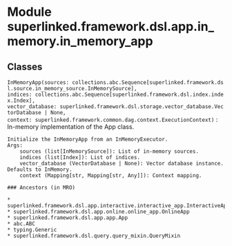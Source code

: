 Module superlinked.framework.dsl.app.in_memory.in_memory_app
============================================================

Classes
-------

`InMemoryApp(sources: collections.abc.Sequence[superlinked.framework.dsl.source.in_memory_source.InMemorySource], indices: collections.abc.Sequence[superlinked.framework.dsl.index.index.Index], vector_database: superlinked.framework.dsl.storage.vector_database.VectorDatabase | None, context: superlinked.framework.common.dag.context.ExecutionContext)`
:   In-memory implementation of the App class.
    
    Initialize the InMemoryApp from an InMemoryExecutor.
    Args:
        sources (list[InMemorySource]): List of in-memory sources.
        indices (list[Index]): List of indices.
        vector_database (VectorDatabase | None): Vector database instance. Defaults to InMemory.
        context (Mapping[str, Mapping[str, Any]]): Context mapping.

    ### Ancestors (in MRO)

    * superlinked.framework.dsl.app.interactive.interactive_app.InteractiveApp
    * superlinked.framework.dsl.app.online.online_app.OnlineApp
    * superlinked.framework.dsl.app.app.App
    * abc.ABC
    * typing.Generic
    * superlinked.framework.dsl.query.query_mixin.QueryMixin